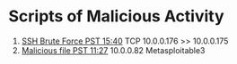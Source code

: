 # Scripts of Malicious Activity
1. [SSH Brute Force PST 15:40](sshBruteForce.json) TCP 10.0.0.176 >> 10.0.0.175
2. [Malicious file PST 11:27]() 10.0.0.82 Metasploitable3

